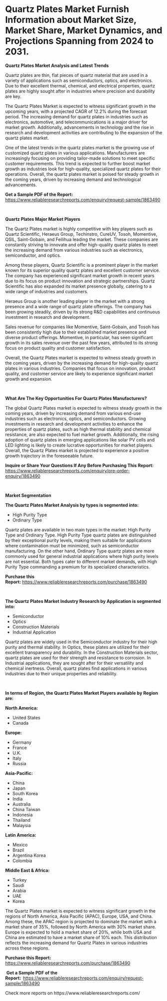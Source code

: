<p><h1>Quartz Plates Market Furnish Information about Market Size, Market Share, Market Dynamics, and Projections Spanning from 2024 to 2031.</h1></p><p><strong>Quartz Plates Market Analysis and Latest Trends</strong></p>
<p><p>Quartz plates are thin, flat pieces of quartz material that are used in a variety of applications such as semiconductors, optics, and electronics. Due to their excellent thermal, chemical, and electrical properties, quartz plates are highly sought after in industries where precision and durability are key.</p><p>The Quartz Plates Market is expected to witness significant growth in the upcoming years, with a projected CAGR of 12.2% during the forecast period. The increasing demand for quartz plates in industries such as electronics, automotive, and telecommunications is a major driver for market growth. Additionally, advancements in technology and the rise in research and development activities are contributing to the expansion of the quartz plates market.</p><p>One of the latest trends in the quartz plates market is the growing use of customized quartz plates in various applications. Manufacturers are increasingly focusing on providing tailor-made solutions to meet specific customer requirements. This trend is expected to further boost market growth as industries look for high-quality, specialized quartz plates for their operations. Overall, the quartz plates market is poised for steady growth in the coming years, driven by increasing demand and technological advancements.</p></p>
<p><strong>Get a Sample PDF of the Report:&nbsp;</strong> <a href="https://www.reliableresearchreports.com/enquiry/request-sample/1863490">https://www.reliableresearchreports.com/enquiry/request-sample/1863490</a></p>
<p>&nbsp;</p>
<p><strong>Quartz Plates Major Market Players</strong></p>
<p><p>The Quartz Plates market is highly competitive with key players such as Quartz Scientific, Heraeus Group, Techinstro, CureUV, Tosoh, Momentive, QSIL, Saint-Gobain, and Feilihua leading the market. These companies are constantly striving to innovate and offer high-quality quartz plates to meet the increasing demand from various industries such as electronics, semiconductor, and optics.</p><p>Among these players, Quartz Scientific is a prominent player in the market known for its superior quality quartz plates and excellent customer service. The company has experienced significant market growth in recent years due to its focus on product innovation and strategic partnerships. Quartz Scientific has also expanded its market presence globally, catering to a wide range of industries and customers.</p><p>Heraeus Group is another leading player in the market with a strong presence and a wide range of quartz plate offerings. The company has been growing steadily, driven by its strong R&D capabilities and continuous investment in research and development.</p><p>Sales revenue for companies like Momentive, Saint-Gobain, and Tosoh has been consistently high due to their established market presence and diverse product offerings. Momentive, in particular, has seen significant growth in its sales revenue over the past few years, attributed to its strong focus on product quality and customer satisfaction.</p><p>Overall, the Quartz Plates market is expected to witness steady growth in the coming years, driven by the increasing demand for high-quality quartz plates in various industries. Companies that focus on innovation, product quality, and customer service are likely to experience significant market growth and expansion.</p></p>
<p>&nbsp;</p>
<p><strong>What Are The Key Opportunities For Quartz Plates Manufacturers?</strong></p>
<p><p>The global Quartz Plates market is expected to witness steady growth in the coming years, driven by increasing demand from various end-use industries such as electronics, optics, and semiconductors. Growing investments in research and development activities to enhance the properties of quartz plates, such as high thermal stability and chemical resistance, are also expected to fuel market growth. Additionally, the rising adoption of quartz plates in emerging applications like solar PV cells and LED lighting is likely to create lucrative opportunities for market players. Overall, the Quartz Plates market is projected to experience a positive growth trajectory in the foreseeable future.</p></p>
<p><strong>Inquire or Share Your Questions If Any Before Purchasing This Report:</strong> <a href="https://www.reliableresearchreports.com/enquiry/pre-order-enquiry/1863490">https://www.reliableresearchreports.com/enquiry/pre-order-enquiry/1863490</a></p>
<p>&nbsp;</p>
<p><strong>Market Segmentation</strong></p>
<p><strong>The Quartz Plates Market Analysis by types is segmented into:</strong></p>
<p><ul><li>High Purity Type</li><li>Ordinary Type</li></ul></p>
<p><p>Quartz plates are available in two main types in the market: High Purity Type and Ordinary Type. High Purity Type quartz plates are distinguished by their exceptional purity levels, making them suitable for applications where contamination must be minimized, such as semiconductor manufacturing. On the other hand, Ordinary Type quartz plates are more commonly used for general industrial applications where high purity levels are not essential. Both types cater to different market demands, with High Purity Type commanding a premium for its specialized characteristics.</p></p>
<p><strong>Purchase this Report:&nbsp;</strong><a href="https://www.reliableresearchreports.com/purchase/1863490">https://www.reliableresearchreports.com/purchase/1863490</a></p>
<p>&nbsp;</p>
<p><strong>The Quartz Plates Market Industry Research by Application is segmented into:</strong></p>
<p><ul><li>Semiconductor</li><li>Optics</li><li>Construction Materials</li><li>Industrial Application</li></ul></p>
<p><p>Quartz plates are widely used in the Semiconductor industry for their high purity and thermal stability. In Optics, these plates are utilized for their excellent transparency and durability. In the Construction Materials sector, quartz plates are used for their strength and resistance to corrosion. In Industrial applications, they are sought after for their versatility and chemical inertness. Overall, quartz plates find applications in various industries due to their unique properties and reliability.</p></p>
<p>&nbsp;</p>
<p><strong>In terms of Region, the Quartz Plates Market Players available by Region are:</strong></p>
<p>
    <p> <strong> North America: </strong>
        <ul>
            <li>United States</li>
            <li>Canada</li>
        </ul>
        </p> 
    <p> <strong> Europe: </strong>
        <ul>
            <li>Germany</li>
            <li>France</li>
            <li>U.K.</li>
            <li>Italy</li>
            <li>Russia</li>
        </ul>
        </p> 
    <p> <strong> Asia-Pacific: </strong>
        <ul>
            <li>China</li>
            <li>Japan</li>
            <li>South Korea</li>
            <li>India</li>
            <li>Australia</li>
            <li>China Taiwan</li>
            <li>Indonesia</li>
            <li>Thailand</li>
            <li>Malaysia</li>
        </ul>
        </p> 
    <p> <strong> Latin America: </strong>
        <ul>
            <li>Mexico</li>
            <li>Brazil</li>
            <li>Argentina Korea</li>
            <li>Colombia</li>
        </ul>
        </p> 
    <p> <strong> Middle East & Africa: </strong>
        <ul>
            <li>Turkey</li>
            <li>Saudi</li>
            <li>Arabia</li>
            <li>UAE</li>
            <li>Korea</li>
        </ul>
    </p>
    </p>
<p><p>The Quartz Plates market is expected to witness significant growth in the regions of North America, Asia Pacific (APAC), Europe, USA, and China. Among these, the APAC region is projected to dominate the market with a market share of 35%, followed by North America with 30% market share. Europe is expected to hold a market share of 20%, while both USA and China are estimated to have a market share of 10% each. This distribution reflects the increasing demand for Quartz Plates in various industries across these regions.</p></p>
<p><strong>Purchase this Report: </strong><a href="https://www.reliableresearchreports.com/purchase/1863490">https://www.reliableresearchreports.com/purchase/1863490</a></p>
<p>&nbsp;<strong>Get a Sample PDF of the Report:&nbsp;&nbsp;</strong><a href="https://www.reliableresearchreports.com/enquiry/request-sample/1863490">https://www.reliableresearchreports.com/enquiry/request-sample/1863490</a></p>
<p><strong></strong></p>
<p>Check more reports on https://www.reliableresearchreports.com/</p>